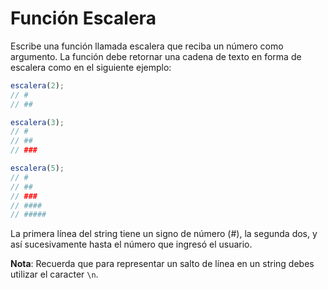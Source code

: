 # Función Escalera

Escribe una función llamada escalera que reciba un número como argumento. La función debe retornar una cadena de texto en forma de escalera como en el siguiente ejemplo:

```javascript
escalera(2);
// #
// ##

escalera(3);
// #
// ##
// ###

escalera(5);
// #
// ##
// ###
// ####
// #####
```

La primera línea del string tiene un signo de número (#), la segunda dos, y así sucesivamente hasta el número que ingresó el usuario.

**Nota**: Recuerda que para representar un salto de línea en un string debes utilizar el caracter `\n`.
